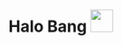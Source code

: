 <h1>
  Halo Bang

  <img src="https://media.giphy.com/media/hvRJCLFzcasrR4ia7z/giphy.gif" width="40px"/>
<h1>


</div>
  <div data-view-component="true" class="Layout-main">            <div class="UnderlineNav width-full box-shadow-none js-responsive-underlinenav overflow-md-x-hidden">
              <nav class="UnderlineNav-body width-full p-responsive js-sidenav-container-pjax" aria-label="User profile">
  <a aria-current="page" class="UnderlineNav-item js-responsive-underlinenav-item js-selected-navigation-item selected" data-hydro-click="{&quot;event_type&quot;:&quot;user_profile.click&quot;,&quot;payload&quot;:{&quot;profile_user_id&quot;:160365589,&quot;target&quot;:&quot;TAB_OVERVIEW&quot;,&quot;user_id&quot;:null,&quot;originating_url&quot;:&quot;https://github.com/OT4KK0SON9&quot;}}" data-hydro-click-hmac="34326d0ed0c9521bd1f7353a2c220be098be7ccb3775d04823cd05ec3f12575b" data-tab-item="overview" data-selected-links="overview /OT4KK0SON9" href="/OT4KK0SON9">                                                                       

